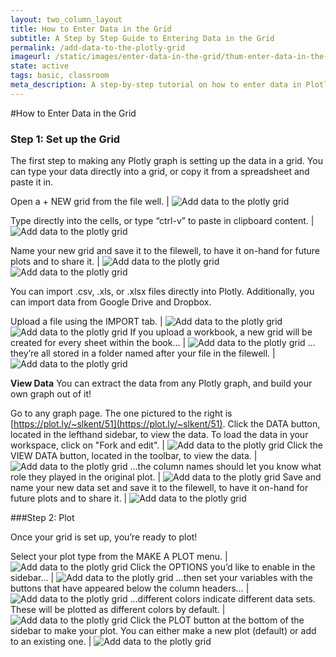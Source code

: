 ```yaml
---
layout: two_column_layout
title: How to Enter Data in the Grid
subtitle: A Step by Step Guide to Entering Data in the Grid
permalink: /add-data-to-the-plotly-grid
imageurl: /static/images/enter-data-in-the-grid/thum-enter-data-in-the-grid.png
state: active
tags: basic, classroom
meta_description: A step-by-step tutorial on how to enter data in Plotly for easy, online graphing. Upload data from your computer, import from Google Drive, or import from Dropbox.
---
```


#How to Enter Data in the Grid

### Step 1: Set up the Grid

The first step to making any Plotly graph is setting up the data in a grid.
You can type your data directly into a grid, or copy it from a spreadsheet and paste it in.


Open a + NEW grid from the file well. | ![Add data to the plotly grid](/static/images/enter-data-from-the-grid/new-grid.png)

Type directly into the cells, or type &#8220;ctrl-v&#8221; to paste in clipboard content. | ![Add data to the plotly grid](/static/images/enter-data-from-the-grid/image03.png)

Name your new grid and save it to the filewell, to have it on-hand for future plots and to share it. | ![Add data to the plotly grid](/static/images/enter-data-from-the-grid/image12.png) ![Add data to the plotly grid](/static/images/enter-data-from-the-grid/image07.png)

You can import .csv, .xls, or .xlsx files directly into Plotly. Additionally, you can import data from Google Drive and Dropbox.

Upload a file using the IMPORT tab. | ![Add data to the plotly grid](/static/images/enter-data-from-the-grid/import-from-google-drive.png) ![Add data to the plotly grid](/static/images/enter-data-from-the-grid/image05.png)
If you upload a workbook, a new grid will be created for every sheet within the book&#8230; | ![Add data to the plotly grid](/static/images/enter-data-from-the-grid/image13.png)
&#8230;they’re all stored in a folder named after your file in the filewell. | ![Add data to the plotly grid](/static/images/enter-data-from-the-grid/image04.png)

**View Data**
You can extract the data from any Plotly graph, and build your own graph out of it!

Go to any graph page. The one pictured to the right is [https://plot.ly/~slkent/51](https://plot.ly/~slkent/51). Click the DATA button, located in the lefthand sidebar, to view the data. To load the data in your workspace, click on "Fork and edit". | ![Add data to the plotly grid](/static/images/enter-data-from-the-grid/view-data-fork-and-edit.png)
Click the VIEW DATA button, located in the toolbar, to view the data. | ![Add data to the plotly grid](/static/images/enter-data-from-the-grid/get-data.png)
&#8230;the column names should let you know what role they played in the original plot. | ![Add data to the plotly grid](/static/images/enter-data-from-the-grid/image00.png)
Save and name your new data set and save it to the filewell, to have it on-hand for future plots and to share it. | ![Add data to the plotly grid](/static/images/enter-data-from-the-grid/save-data.png) 

###Step 2: Plot

Once your grid is set up, you’re ready to plot!

Select your plot type from the MAKE A PLOT menu. | ![Add data to the plotly grid](/static/images/enter-data-from-the-grid/image14.png)
Click the OPTIONS you’d like to enable in the sidebar&#8230; | ![Add data to the plotly grid](/static/images/enter-data-from-the-grid/image17.png)
&#8230;then set your variables with the buttons that have appeared below the column headers&#8230; | ![Add data to the plotly grid](/static/images/enter-data-from-the-grid/image16.png)
&#8230;different colors indicate different data sets. These will be plotted as different colors by default. | ![Add data to the plotly grid](/static/images/enter-data-from-the-grid/image10.png)
Click the PLOT button at the bottom of the sidebar to make your plot. You can either make a new plot (default) or add to an existing one. | ![Add data to the plotly grid](/static/images/enter-data-from-the-grid/image02.png)



